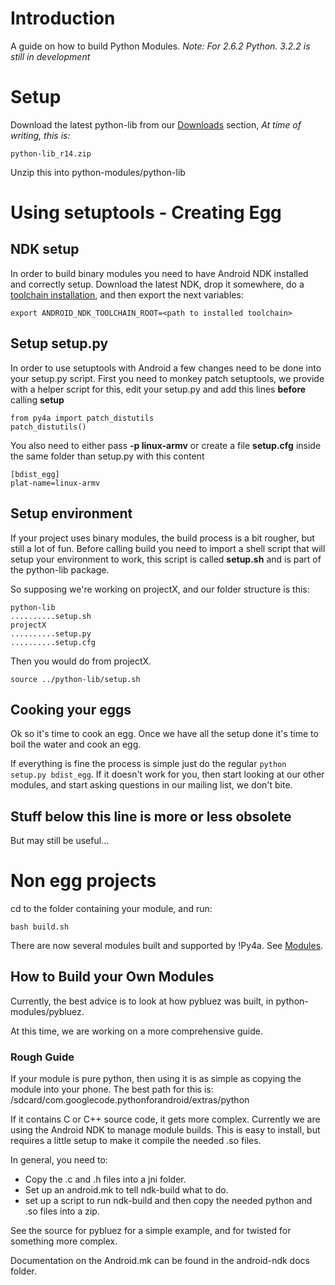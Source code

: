 # Introduction #

A guide on how to build Python Modules.
_Note: For 2.6.2 Python. 3.2.2 is still in development_

# Setup #

Download the latest python-lib from our [Downloads](Downloads.md) section, _At time of writing, this is:_
```
python-lib_r14.zip
```

Unzip this into python-modules/python-lib


# Using setuptools - Creating Egg #
## NDK setup ##
In order to build binary modules you need to have Android NDK installed and correctly setup. Download the latest NDK, drop it somewhere, do a [toolchain installation](Toolchain_Installation.md), and then export the next variables:
```
export ANDROID_NDK_TOOLCHAIN_ROOT=<path to installed toolchain>
```

## Setup setup.py ##
In order to use setuptools with Android a few changes need to be done into your setup.py script. First you need to monkey patch setuptools, we provide with a helper script for this, edit your setup.py and add this lines **before** calling **setup**
```
from py4a import patch_distutils
patch_distutils()
```

You also need to either pass **-p linux-armv** or create a file **setup.cfg** inside the same folder than setup.py with this content
```
[bdist_egg]
plat-name=linux-armv
```

## Setup environment ##
If your project uses binary modules, the build process is a bit rougher, but still a lot of fun. Before calling build you need to import a shell script that will setup your environment to work, this script is called **setup.sh** and is part of the python-lib package.

So supposing we're working on projectX, and our folder structure is this:
```
python-lib
..........setup.sh
projectX
..........setup.py
..........setup.cfg
```

Then you would do from projectX.
```
source ../python-lib/setup.sh
```

## Cooking your eggs ##
Ok so it's time to cook an egg. Once we have all the setup done it's time to boil the water and cook an egg.

If everything is fine the process is simple just do the regular ` python setup.py bdist_egg `. If it doesn't work for you, then start looking at our other modules, and start asking questions in our mailing list, we don't bite.


## Stuff below this line is more or less obsolete ##
But may still be useful...

# Non egg projects #
cd to the folder containing your module, and run:
```
bash build.sh
```

There are now several modules built and supported by !Py4a. See [Modules](Modules.md).

## How to Build your Own Modules ##
Currently, the best advice is to look at how pybluez was built, in python-modules/pybluez.

At this time, we are working on a more comprehensive guide.

### Rough Guide ###
If your module is pure python, then using it is as simple as copying the module into your phone. The best path for this is:
/sdcard/com.googlecode.pythonforandroid/extras/python

If it contains C or C++ source code, it gets more complex. Currently we are using the Android NDK to manage module builds. This is easy to install, but requires a little setup to make it compile the needed .so files.

In general, you need to:
  * Copy the .c and .h files into a jni folder.
  * Set up an android.mk to tell ndk-build what to do.
  * set up a script to run ndk-build and then copy the needed python and .so files into a zip.

See the source for pybluez for a simple example, and for twisted for something more complex.

Documentation on the Android.mk can be found in the android-ndk docs folder.